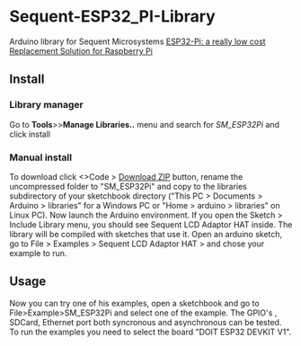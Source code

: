 # Sequent-ESP32_PI-Library
Arduino library for Sequent Microsystems [ESP32-Pi: a really low cost Replacement Solution for Raspberry Pi](https://sequentmicrosystems.com/collections/all-io-cards/products/esp32-pi-low-cost-replacement-for-raspberry-pi?variant=44337131487484)

## Install
### Library manager
Go to **Tools**>>**Manage Libraries..** menu and search for *SM_ESP32Pi* and click install 
### Manual install
To download click <>Code > [Download ZIP](https://github.com/SequentMicrosystems/Sequent-ESP32-PI-Library/archive/refs/heads/main.zip) button, rename the uncompressed folder to "SM_ESP32Pi" 
and copy to the libraries subdirectory of your sketchbook directory ("This PC > Documents > Arduino > libraries" for a Windows PC
 or "Home > arduino > libraries" on Linux PC). Now launch the Arduino environment. If you open the Sketch > Include Library menu, you should see Sequent LCD Adaptor HAT inside. 
 The library will be compiled with sketches that use it. Open an arduino sketch, go to File > Examples > Sequent LCD Adaptor HAT > and chose your example to run.

## Usage
Now you can try one of his examples, open a sketchbook and go to File>Example>SM_ESP32Pi and select one of the example. The GPIO's , SDCard, Ethernet port both syncronous and asynchronous can be tested.
To run the examples you need to select the board "DOIT ESP32 DEVKIT V1". 